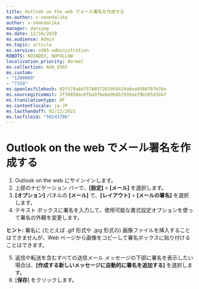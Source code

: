 ```yaml
---
title: Outlook on the web でメール署名を作成する
ms.author: v-smandalika
author: v-smandalika
manager: dansimp
ms.date: 12/18/2020
ms.audience: Admin
ms.topic: article
ms.service: o365-administration
ROBOTS: NOINDEX, NOFOLLOW
localization_priority: Normal
ms.collection: Adm_O365
ms.custom:
- "1200009"
- "7310"
ms.openlocfilehash: 02f579a6b7570037261959419a6ea9586707b76e
ms.sourcegitcommit: 2f39850ac0fba9fbeba9b8b7939ae79b505d3b67
ms.translationtype: HT
ms.contentlocale: ja-JP
ms.lasthandoff: 02/12/2021
ms.locfileid: "50243786"
---
```

# <a name="create-an-email-signature-in-outlook-on-the-web"></a>Outlook on the web でメール署名を作成する

1. Outlook on the web にサインインします。
2. 上部のナビゲーション バーで、**[設定]** > **[メール]** を選択します。
3. **[オプション]** パネルの **[メール]** で、**[レイアウト]** > **[メールの署名]** を選択します。
4. テキスト ボックスに署名を入力して、使用可能な書式設定オプションを使って署名の外観を変更します。

**ヒント:** 署名に (たとえば .gif 形式や .jpg 形式の) 画像ファイルを挿入することはできませんが、Web ページから画像をコピーして署名ボックスに貼り付けることはできます。

5. 返信や転送を含むすべての送信メール メッセージの下部に署名を表示したい場合は、**[作成する新しいメッセージに自動的に署名を追加する]** を選択します。
6. [**保存**] をクリックします。
